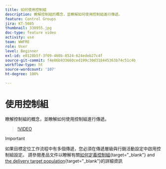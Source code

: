 ```yaml
---
title: 如何使用控制組
description: 瞭解控制組的概念，並瞭解如何使用控制組進行傳遞。
feature: Control Groups
jira: KT-5085
thumbnail: 330955.jpg
doc-type: feature video
activity: use
team: WWFRE
role: User
level: Beginner
exl-id: e0128b5f-3f09-460b-8524-624edeb27c4f
source-git-commit: f4e86b933660ced199c30d318445363b74c51c4b
workflow-type: ht
source-wordcount: '107'
ht-degree: 100%

---
```


# 使用控制組

瞭解控制組的概念，並瞭解如何使用控制組進行傳遞。

>[!VIDEO](https://video.tv.adobe.com/v/330955?quality=12&learn=on)

>[!IMPORTANT]
>如果目標定位工作流程中有多個傳遞，您必須在傳遞層級與行銷活動設定中啟用控制組設定。
>請參閱產品文件以瞭解有關[如何定義控制組](https://experienceleague.adobe.com/docs/campaign-classic/using/orchestrating-campaigns/orchestrate-campaigns/marketing-campaign-target.html?lang=zh-Hant#defining-a-control-group){target="_blank"} and [the delivery target population](https://experienceleague.adobe.com/docs/campaign-classic/using/sending-messages/key-steps-when-creating-a-delivery/steps-defining-the-target-population.html?lang=zh-Hant){target="_blank"}的詳細資訊
